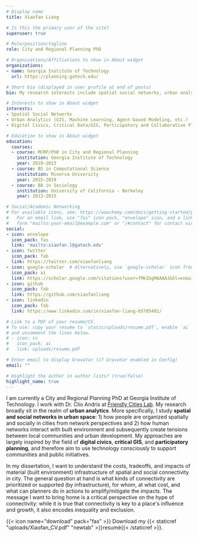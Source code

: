 ```yaml
---
# Display name
title: Xiaofan Liang

# Is this the primary user of the site?
superuser: true

# Role/position/tagline
role: City and Regional Planning PhD

# Organizations/Affiliations to show in About widget
organizations:
- name: Georgia Institute of Technology
  url: https://planning.gatech.edu/

# Short bio (displayed in user profile at end of posts)
bio: My research interests include spatial social networks, urban analytics, and digital civics.

# Interests to show in About widget
interests:
- Spatial Social Networks
- Urban Analytics (GIS, Machine Learning, Agent-based Modeling, etc.)
- Digital Civics, Critical Data/GIS, Participatory and Collaborative Planning

# Education to show in About widget
education:
  courses:
  - course: MCRP/PhD in City and Regional Planning
    institution: Georgia Institute of Technology
    year: 2019-2023
  - course: BS in Computational Science
    institution: Minerva University 
    year: 2015-2019
  - course: BA in Sociology
    institution: University of California - Berkeley
    year: 2013-2015

# Social/Academic Networking
# For available icons, see: https://wowchemy.com/docs/getting-started/page-builder/#icons
#   For an email link, use "fas" icon pack, "envelope" icon, and a link in the
#   form "mailto:your-email@example.com" or "/#contact" for contact widget.
social:
- icon: envelope
  icon_pack: fas
  link: 'mailto:xiaofan.l@gatech.edu'
- icon: twitter
  icon_pack: fab
  link: https://twitter.com/xiaofanliang
- icon: google-scholar  # Alternatively, use `google-scholar` icon from `ai` icon pack
  icon_pack: ai
  link: https://scholar.google.com/citations?user=fMkIGgMAAAAJ&hl=en&oi=ao
- icon: github
  icon_pack: fab
  link: https://github.com/xiaofanliang
- icon: linkedin
  icon_pack: fab
  link: https://www.linkedin.com/in/xiaofan-liang-b5705481/

# Link to a PDF of your resume/CV.
# To use: copy your resume to `static/uploads/resume.pdf`, enable `ai` icons in `params.toml`, 
# and uncomment the lines below.
# - icon: cv
#   icon_pack: ai
#   link: uploads/resume.pdf

# Enter email to display Gravatar (if Gravatar enabled in Config)
email: ""

# Highlight the author in author lists? (true/false)
highlight_name: true
---
```


I am currently a City and Regional Planning PhD at Georgia Institute of Technology. I work with Dr. Clio Andris at [Friendly Cities Lab](https://friendlycities.gatech.edu/). My research broadly sit in the realm of **urban analytics**. More specifically, I study **spatial and social networks in urban space**: 1) how people are organized spatially and socially in cities from network perspectives and 2) how human networks interact with built environment and subsequently create tensions between local communities and urban development. My approaches are largely inspired by the field of **digital civics**, **critical GIS**, and **participatory planning**, and therefore aim to use technology consciously to support communities and public initiatives. 

In my dissertation, I want to understand the costs, tradeoffs, and impacts of material (built environment) infrastructure of spatial and social connectivity in city. The general question at hand is what kinds of connectivity are prioritized or supported (by infrastructure), for whom, at what cost, and what can planners do in actions to amplify/mitigate the impacts. The message I want to bring home is a critical perspective on the hype of connectivity: while it is true that connectivity is key to a place's influence and growth, it also encodes inequality and exclusion.  

{{< icon name="download" pack="fas" >}} Download my {{< staticref "uploads/Xiaofan_CV.pdf" "newtab" >}}resumé{{< /staticref >}}.
